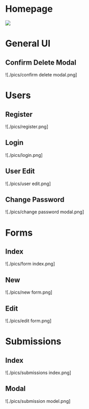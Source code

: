
# Homepage
![](./pics/homepage.png)

# General UI

## Confirm Delete Modal
![./pics/confirm delete modal.png]

# Users

## Register
![./pics/register.png]

## Login
![./pics/login.png]

## User Edit
![./pics/user edit.png]

## Change Password
![./pics/change password modal.png]

# Forms

## Index
![./pics/form index.png]

## New
![./pics/new form.png]

## Edit
![./pics/edit form.png]


# Submissions

## Index
![./pics/submissions index.png]

## Modal
![./pics/submission model.png]
